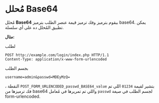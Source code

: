 # مُحلل Base64

مُحلل **Base64** بيقوم بترميز وفك ترميز قيمة عنصر الطلب بترميز base64. يمكن تطبيق المُحلل ده على أي سلسلة.

**مثال:**

لطلب

```
POST http://example.com/login/index.php HTTP/1.1
Content-Type: application/x-www-form-urlencoded
```

بجسم الطلب

```
username=admin&passwd=MDEyMzQ=
```

، النقطة `POST_FORM_URLENCODED_passwd_BASE64_value` بتشير لقيمة `01234` اللي تم فك ترميزها من base64 واللي تم تمريرها في مُعامل `passwd` لجسم الطلب في صيغة form-urlencoded.